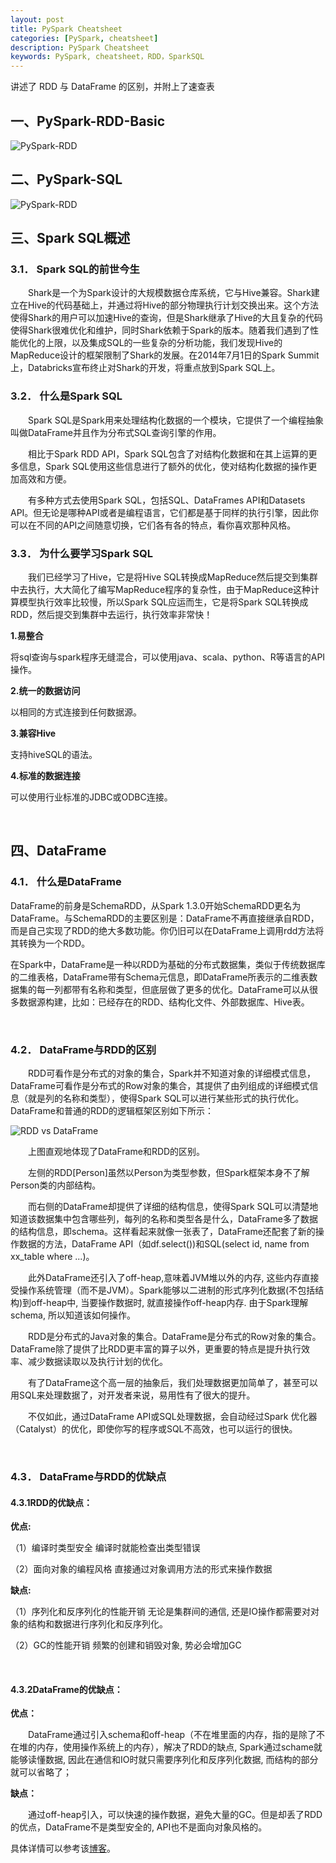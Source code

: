 ```yaml
---
layout: post
title: PySpark Cheatsheet
categories: [PySpark, cheatsheet]
description: PySpark Cheatsheet
keywords: PySpark, cheatsheet，RDD，SparkSQL
---
```


讲述了 RDD 与 DataFrame 的区别，并附上了速查表

## 一、PySpark-RDD-Basic

<img src="/images/posts/PySpark/PySpark-RDD.jpg" alt="PySpark-RDD" />

<br/>

## 二、PySpark-SQL

<img src="/images/posts/PySpark/PySpark-SQL.jpg" alt="PySpark-RDD" />

<br/>

## 三、Spark SQL概述

### 3.1． Spark SQL的前世今生

&emsp;&emsp;Shark是一个为Spark设计的大规模数据仓库系统，它与Hive兼容。Shark建立在Hive的代码基础上，并通过将Hive的部分物理执行计划交换出来。这个方法使得Shark的用户可以加速Hive的查询，但是Shark继承了Hive的大且复杂的代码使得Shark很难优化和维护，同时Shark依赖于Spark的版本。随着我们遇到了性能优化的上限，以及集成SQL的一些复杂的分析功能，我们发现Hive的MapReduce设计的框架限制了Shark的发展。在2014年7月1日的Spark Summit上，Databricks宣布终止对Shark的开发，将重点放到Spark SQL上。

### 3.2． 什么是Spark SQL

&emsp;&emsp;Spark SQL是Spark用来处理结构化数据的一个模块，它提供了一个编程抽象叫做DataFrame并且作为分布式SQL查询引擎的作用。

&emsp;&emsp;相比于Spark RDD API，Spark SQL包含了对结构化数据和在其上运算的更多信息，Spark SQL使用这些信息进行了额外的优化，使对结构化数据的操作更加高效和方便。

&emsp;&emsp;有多种方式去使用Spark SQL，包括SQL、DataFrames API和Datasets API。但无论是哪种API或者是编程语言，它们都是基于同样的执行引擎，因此你可以在不同的API之间随意切换，它们各有各的特点，看你喜欢那种风格。

### 3.3． 为什么要学习Spark SQL

&emsp;&emsp;我们已经学习了Hive，它是将Hive SQL转换成MapReduce然后提交到集群中去执行，大大简化了编写MapReduce程序的复杂性，由于MapReduce这种计算模型执行效率比较慢，所以Spark SQL应运而生，它是将Spark SQL转换成RDD，然后提交到集群中去运行，执行效率非常快！

**1.易整合** 

将sql查询与spark程序无缝混合，可以使用java、scala、python、R等语言的API操作。

**2.统一的数据访问** 

以相同的方式连接到任何数据源。

**3.兼容Hive** 

支持hiveSQL的语法。

**4.标准的数据连接** 

可以使用行业标准的JDBC或ODBC连接。

 <br/>

## 四、DataFrame

### 4.1． 什么是DataFrame

DataFrame的前身是SchemaRDD，从Spark 1.3.0开始SchemaRDD更名为DataFrame。与SchemaRDD的主要区别是：DataFrame不再直接继承自RDD，而是自己实现了RDD的绝大多数功能。你仍旧可以在DataFrame上调用rdd方法将其转换为一个RDD。

在Spark中，DataFrame是一种以RDD为基础的分布式数据集，类似于传统数据库的二维表格，DataFrame带有Schema元信息，即DataFrame所表示的二维表数据集的每一列都带有名称和类型，但底层做了更多的优化。DataFrame可以从很多数据源构建，比如：已经存在的RDD、结构化文件、外部数据库、Hive表。

<br/>

### 4.2． DataFrame与RDD的区别

&emsp;&emsp;RDD可看作是分布式的对象的集合，Spark并不知道对象的详细模式信息，DataFrame可看作是分布式的Row对象的集合，其提供了由列组成的详细模式信息（就是列的名称和类型），使得Spark SQL可以进行某些形式的执行优化。DataFrame和普通的RDD的逻辑框架区别如下所示：

<img src="/images/posts/PySpark/DataFrame.png" alt="RDD vs DataFrame"/>

&emsp;&emsp;上图直观地体现了DataFrame和RDD的区别。

&emsp;&emsp;左侧的RDD[Person]虽然以Person为类型参数，但Spark框架本身不了解 Person类的内部结构。

&emsp;&emsp;而右侧的DataFrame却提供了详细的结构信息，使得Spark SQL可以清楚地知道该数据集中包含哪些列，每列的名称和类型各是什么，DataFrame多了数据的结构信息，即schema。这样看起来就像一张表了，DataFrame还配套了新的操作数据的方法，DataFrame API（如df.select())和SQL(select id, name from xx_table where ...)。

&emsp;&emsp;此外DataFrame还引入了off-heap,意味着JVM堆以外的内存, 这些内存直接受操作系统管理（而不是JVM）。Spark能够以二进制的形式序列化数据(不包括结构)到off-heap中, 当要操作数据时, 就直接操作off-heap内存. 由于Spark理解schema, 所以知道该如何操作。

&emsp;&emsp;RDD是分布式的Java对象的集合。DataFrame是分布式的Row对象的集合。DataFrame除了提供了比RDD更丰富的算子以外，更重要的特点是提升执行效率、减少数据读取以及执行计划的优化。

&emsp;&emsp;有了DataFrame这个高一层的抽象后，我们处理数据更加简单了，甚至可以用SQL来处理数据了，对开发者来说，易用性有了很大的提升。

&emsp;&emsp;不仅如此，通过DataFrame API或SQL处理数据，会自动经过Spark 优化器（Catalyst）的优化，即使你写的程序或SQL不高效，也可以运行的很快。

<br/>

### 4.3． DataFrame与RDD的优缺点

#### **4.3.1RDD的优缺点：**

**优点:**

（1）编译时类型安全 
    编译时就能检查出类型错误

（2）面向对象的编程风格 
    直接通过对象调用方法的形式来操作数据

**缺点:**

（1）序列化和反序列化的性能开销 
    无论是集群间的通信, 还是IO操作都需要对对象的结构和数据进行序列化和反序列化。

（2）GC的性能开销 
    频繁的创建和销毁对象, 势必会增加GC

<br/>

#### **4.3.2DataFrame**的优缺点：

**优点：**

&emsp;&emsp;DataFrame通过引入schema和off-heap（不在堆里面的内存，指的是除了不在堆的内存，使用操作系统上的内存），解决了RDD的缺点, Spark通过schame就能够读懂数据, 因此在通信和IO时就只需要序列化和反序列化数据, 而结构的部分就可以省略了；

**缺点：**

&emsp;&emsp;通过off-heap引入，可以快速的操作数据，避免大量的GC。但是却丢了RDD的优点，DataFrame不是类型安全的, API也不是面向对象风格的。



具体详情可以参考该[博客](https://www.cnblogs.com/Transkai/p/11360603.html)。